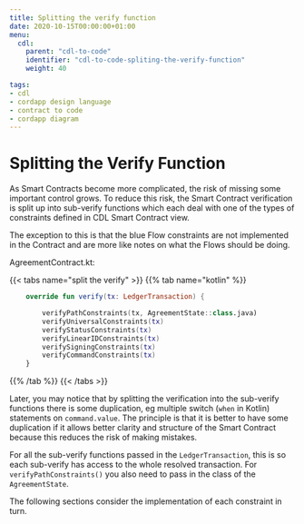 ```yaml
---
title: Splitting the verify function
date: 2020-10-15T00:00:00+01:00
menu:
  cdl:
    parent: "cdl-to-code"
    identifier: "cdl-to-code-spliting-the-verify-function"
    weight: 40

tags:
- cdl
- cordapp design language
- contract to code
- cordapp diagram
---
```



# Splitting the Verify Function

As Smart Contracts become more complicated, the risk of missing some important control grows. To reduce this risk, the Smart Contract verification is split up into sub-verify functions which each deal with one of the types of constraints defined in CDL Smart Contract view.

The exception to this is that the blue Flow constraints are not implemented in the Contract and are more like notes on what the Flows should be doing.


AgreementContract.kt:

{{< tabs name="split the verify" >}}
{{% tab name="kotlin" %}}
```kotlin
    override fun verify(tx: LedgerTransaction) {

        verifyPathConstraints(tx, AgreementState::class.java)
        verifyUniversalConstraints(tx)
        verifyStatusConstraints(tx)
        verifyLinearIDConstraints(tx)
        verifySigningConstraints(tx)
        verifyCommandConstraints(tx)
    }

```
{{% /tab %}}
{{< /tabs >}}

Later, you may notice that by splitting the verification into the sub-verify functions there is some duplication, eg multiple switch (`when` in Kotlin) statements on `command.value`. The principle is that it is better to have some duplication if it allows better clarity and structure of the Smart Contract because this reduces the risk of making mistakes.

For all the sub-verify functions passed in the `LedgerTransaction`, this is so each sub-verify has access to the whole resolved transaction. For `verifyPathConstraints()` you also need to pass in the class of the `AgreementState`.

The following sections consider the implementation of each constraint in turn.
